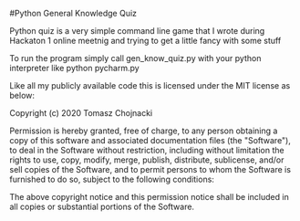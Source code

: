 #Python General Knowledge Quiz

Python quiz is a very simple command line game that I wrote during Hackaton 1 online meetnig and trying to get a little fancy with some stuff

To run the program simply call gen_know_quiz.py with your python interpreter like python pycharm.py

Like all my publicly available code this is licensed under the MIT license as below:

Copyright (c) 2020 Tomasz Chojnacki

Permission is hereby granted, free of charge, to any person obtaining a copy of this software and associated documentation files (the "Software"), to deal in the Software without restriction, including without limitation the rights to use, copy, modify, merge, publish, distribute, sublicense, and/or sell copies of the Software, and to permit persons to whom the Software is furnished to do so, subject to the following conditions:

The above copyright notice and this permission notice shall be included in all copies or substantial portions of the Software.